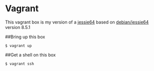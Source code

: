 # Vagrant

This vagrant box is my version of a [jessie64](https://atlas.hashicorp.com/_smk_/boxes/jessie64/versions/1.0.0) based on [debian/jessie64](https://atlas.hashicorp.com/debian/boxes/jessie64/) version 8.5.1

##Bring up this box
```
$ vagrant up
```

##Get a shell on this box
```
$ vagrant ssh
```
